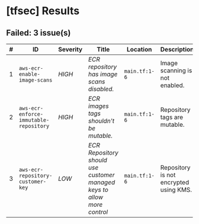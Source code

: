 
# [tfsec] Results
## Failed: 3 issue(s)
| # | ID | Severity | Title | Location | Description |
|---|----|----------|-------|----------|-------------|
| 1 | `aws-ecr-enable-image-scans` | *HIGH* | _ECR repository has image scans disabled._ | `main.tf:1-6` | Image scanning is not enabled. |
| 2 | `aws-ecr-enforce-immutable-repository` | *HIGH* | _ECR images tags shouldn't be mutable._ | `main.tf:1-6` | Repository tags are mutable. |
| 3 | `aws-ecr-repository-customer-key` | *LOW* | _ECR Repository should use customer managed keys to allow more control_ | `main.tf:1-6` | Repository is not encrypted using KMS. |

